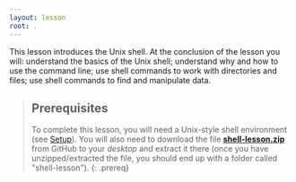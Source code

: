 ```yaml
---
layout: lesson
root: .
---
```

This lesson introduces the Unix shell.
At the conclusion of the lesson you will: understand the basics of the Unix shell;
understand why and how to use the command line;
use shell commands to work with directories and files;
use shell commands to find and manipulate data.

> ## Prerequisites
>
> To complete this lesson, you will need a Unix-style shell environment (see [Setup](https://ngeraci.github.io/pca-shell/setup.html)). You will also need to download the file **[shell-lesson.zip](https://raw.githubusercontent.com/ngeraci/pca-shell/gh-pages/data/shell-lesson.zip)** from GitHub to your *desktop* and extract it there (once you have unzipped/extracted the file, you should end up with a folder called "shell-lesson").
{: .prereq}
